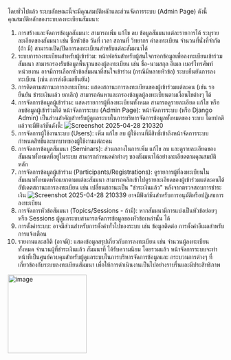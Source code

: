โดยทั่วไปแล้ว ระบบลักษณะนี้จะมีคุณสมบัติหลักและส่วนจัดการระบบ (Admin Page) ดังนี้ 
คุณสมบัติหลักของระบบลงทะเบียนสัมมนา: 
1. การสร้างและจัดการข้อมูลสัมมนา: 
สามารถเพิ่ม แก้ไข ลบ ข้อมูลสัมมนาแต่ละรายการได้ 
ระบุรายละเอียดของสัมมนา เช่น ชื่อหัวข้อ วันที่ เวลา สถานที่ วิทยากร ค่าลงทะเบียน จำนวนที่นั่งที่จำกัด (ถ้า มี) 
สามารถเปิด/ปิดการลงทะเบียนสำหรับแต่ละสัมมนาได้ 
2. ระบบการลงทะเบียนสำหรับผู้เข้าร่วม: 
หน้าฟอร์มสำหรับผู้สนใจกรอกข้อมูลเพื่อลงทะเบียนเข้าร่วมสัมมนา 
สามารถรองรับข้อมูลพื้นฐานของผู้ลงทะเบียน เช่น ชื่อ-นามสกุล อีเมล เบอร์โทรศัพท์ หน่วยงาน 
อาจมีการเลือกหัวข้อสัมมนาที่สนใจเข้าร่วม (กรณีมีหลายหัวข้อ) 
ระบบยืนยันการลงทะเบียน (เช่น การส่งอีเมลยืนยัน) 
3. การติดตามสถานะการลงทะเบียน: 
แสดงสถานะการลงทะเบียนของผู้เข้าร่วมแต่ละคน (เช่น รอยืนยัน ชำระเงินแล้ว ยกเลิก) 
สามารถค้นหาและกรองข้อมูลผู้ลงทะเบียนตามเงื่อนไขต่างๆ ได้ 
4. การจัดการข้อมูลผู้เข้าร่วม: 
แสดงรายการผู้ที่ลงทะเบียนทั้งหมด 
สามารถดูรายละเอียด แก้ไข หรือลบข้อมูลผู้เข้าร่วมได้
หน้าจัดการระบบ (Admin Page): 
หน้าจัดการระบบ (หรือ Django Admin) เป็นส่วนสำคัญสำหรับผู้ดูแลระบบในการบริหารจัดการข้อมูลทั้งหมดของ ระบบ โดยปกติแล้วจะมีฟังก์ชันดังนี้:
 ![Screenshot 2025-04-28 210320](https://github.com/user-attachments/assets/aa3f3ee4-f526-4c1e-8cae-3ec655950c40)
1. การจัดการผู้ใช้งานระบบ (Users): 
เพิ่ม แก้ไข ลบ ผู้ใช้งานที่มีสิทธิ์เข้าถึงหน้าจัดการระบบ 
กำหนดสิทธิ์และบทบาทของผู้ใช้งานแต่ละคน 
2. การจัดการข้อมูลสัมมนา (Seminars): 
ส่วนกลางในการเพิ่ม แก้ไข ลบ และดูรายละเอียดของสัมมนาทั้งหมดที่อยู่ในระบบ 
สามารถกำหนดค่าต่างๆ ของสัมมนาได้อย่างละเอียดตามคุณสมบัติหลัก 
3. การจัดการข้อมูลผู้เข้าร่วม (Participants/Registrations): 
ดูรายการผู้ที่ลงทะเบียนในสัมมนาทั้งหมดหรือแยกตามแต่ละสัมมนา 
สามารถคลิกเข้าไปดูรายละเอียดของผู้เข้าร่วมแต่ละคนได้ 
อัปเดตสถานะการลงทะเบียน เช่น เปลี่ยนสถานะเป็น "ชำระเงินแล้ว" หลังจากตรวจสอบการชำระเงิน
![Screenshot 2025-04-28 210339](https://github.com/user-attachments/assets/62c9c9ff-0705-4403-be98-658e682ce909)
อาจมีฟังก์ชันสำหรับการอนุมัติหรือปฏิเสธการลงทะเบียน 
5. การจัดการหัวข้อสัมมนา (Topics/Sessions - ถ้ามี): 
หากสัมมนามีการแบ่งเป็นหัวข้อย่อยๆ หรือ Sessions ผู้ดูแลระบบสามารถจัดการข้อมูลของหัวข้อเหล่านั้น ได้ 
6. การตั้งค่าระบบ: 
อาจมีส่วนสำหรับการตั้งค่าทั่วไปของระบบ เช่น ข้อมูลติดต่อ การตั้งค่าอีเมลสำหรับการแจ้งเตือน
7. รายงานและสถิติ (อาจมี): 
แสดงข้อมูลสรุปเกี่ยวกับการลงทะเบียน เช่น จำนวนผู้ลงทะเบียนทั้งหมด จำนวนผู้ที่ชำระเงินแล้ว สัมมนาที่ ได้รับความนิยม 
โดยรวมแล้ว หน้าจัดการระบบจะทำหน้าที่เป็นศูนย์ควบคุมสำหรับผู้ดูแลระบบในการบริหารจัดการข้อมูลและ กระบวนการต่างๆ ที่เกี่ยวข้องกับระบบลงทะเบียนสัมมนา เพื่อให้การดำเนินงานเป็นไปอย่างราบรื่นและมีประสิทธิภาพ 
<img width="183" alt="image" src="https://github.com/user-attachments/assets/eb7a4a42-65a3-4d0d-b7d2-501387b6a34a" />
